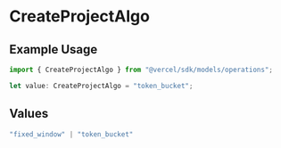# CreateProjectAlgo

## Example Usage

```typescript
import { CreateProjectAlgo } from "@vercel/sdk/models/operations";

let value: CreateProjectAlgo = "token_bucket";
```

## Values

```typescript
"fixed_window" | "token_bucket"
```
